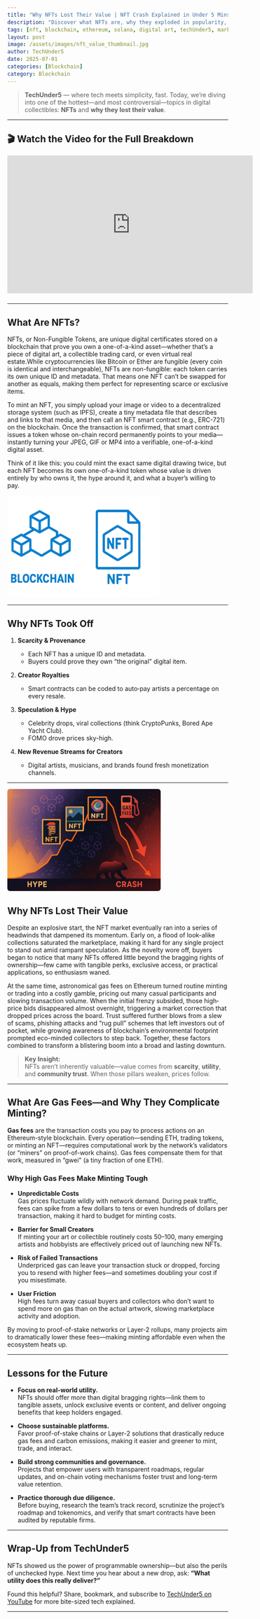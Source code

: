 ```yaml
---
title: "Why NFTs Lost Their Value | NFT Crash Explained in Under 5 Mins"
description: "Discover what NFTs are, why they exploded in popularity, and the key reasons they eventually lost value — all in under 5 minutes with TechUnder5."
tags: [nft, blockchain, ethereum, solana, digital art, techUnder5, market crash, collectibles]
layout: post
image: /assets/images/nft_value_thumbnail.jpg
author: TechUnder5
date: 2025-07-01
categories: [Blockchain]
category: Blockchain
---
```


> **TechUnder5** — where tech meets simplicity, fast. Today, we’re diving into one of the hottest—and most controversial—topics in digital collectibles: **NFTs** and **why they lost their value**.

---

## 🎬 Watch the Video for the Full Breakdown

<div style="text-align: left; margin-bottom: 20px;">
  <iframe width="560" height="315"
          src="https://www.youtube.com/embed/P3cRGBXbxJU"
          title="Why NFTs Lost Their Value | TechUnder5"
          frameborder="0"
          allow="accelerometer; autoplay; clipboard-write; encrypted-media; gyroscope; picture-in-picture"
          allowfullscreen>
  </iframe>
</div>

---

## What Are NFTs?

NFTs, or Non-Fungible Tokens, are unique digital certificates stored on a blockchain that prove you own a one-of-a-kind asset—whether that’s a piece of digital art, a collectible trading card, or even virtual real estate.While cryptocurrencies like Bitcoin or Ether are fungible (every coin is identical and interchangeable), NFTs are non-fungible: each token carries its own unique ID and metadata. That means one NFT can’t be swapped for another as equals, making them perfect for representing scarce or exclusive items.
 
To mint an NFT, you simply upload your image or video to a decentralized storage system (such as IPFS), create a tiny metadata file that describes and links to that media, and then call an NFT smart contract (e.g., ERC-721) on the blockchain. Once the transaction is confirmed, that smart contract issues a token whose on-chain record permanently points to your media—instantly turning your JPEG, GIF or MP4 into a verifiable, one-of-a-kind digital asset.

Think of it like this: you could mint the exact same digital drawing twice, but each NFT becomes its own one-of-a-kind token whose value is driven entirely by who owns it, the hype around it, and what a buyer’s willing to pay.


<div style="text-align: left; margin-bottom: 10px;">
  <img src="/assets/images/NFT-1.png" 
       alt="What are NFTs" 
       style="max-width: 350px; height: auto; border-radius: 6px;">
</div>

---

## Why NFTs Took Off

1. **Scarcity & Provenance**  
   - Each NFT has a unique ID and metadata.  
   - Buyers could prove they own “the original” digital item.

2. **Creator Royalties**  
   - Smart contracts can be coded to auto‐pay artists a percentage on every resale.

3. **Speculation & Hype**  
   - Celebrity drops, viral collections (think CryptoPunks, Bored Ape Yacht Club).  
   - FOMO drove prices sky-high.

4. **New Revenue Streams for Creators**  
   - Digital artists, musicians, and brands found fresh monetization channels.

---
<div style="text-align: left; margin-bottom: 10px;">
  <img src="/assets/images/hype-crash-NFT.png" 
       alt="Why NFTs Lost Their Value" 
       style="max-width: 350px; height: auto; border-radius: 6px;">
</div>

## Why NFTs Lost Their Value

Despite an explosive start, the NFT market eventually ran into a series of headwinds that dampened its momentum. Early on, a flood of look-alike collections saturated the marketplace, making it hard for any single project to stand out amid rampant speculation. As the novelty wore off, buyers began to notice that many NFTs offered little beyond the bragging rights of ownership—few came with tangible perks, exclusive access, or practical applications, so enthusiasm waned.

At the same time, astronomical gas fees on Ethereum turned routine minting or trading into a costly gamble, pricing out many casual participants and slowing transaction volume. When the initial frenzy subsided, those high‐price bids disappeared almost overnight, triggering a market correction that dropped prices across the board. Trust suffered further blows from a slew of scams, phishing attacks and “rug pull” schemes that left investors out of pocket, while growing awareness of blockchain’s environmental footprint prompted eco-minded collectors to step back. Together, these factors combined to transform a blistering boom into a broad and lasting downturn.

> **Key Insight:**  
> NFTs aren’t inherently valuable―value comes from **scarcity**, **utility**, and **community trust**. When those pillars weaken, prices follow.

---
## What Are Gas Fees—and Why They Complicate Minting?

**Gas fees** are the transaction costs you pay to process actions on an Ethereum-style blockchain. Every operation—sending ETH, trading tokens, or minting an NFT—requires computational work by the network’s validators (or “miners” on proof-of-work chains). Gas fees compensate them for that work, measured in “gwei” (a tiny fraction of one ETH).

### Why High Gas Fees Make Minting Tough

- **Unpredictable Costs**  
  Gas prices fluctuate wildly with network demand. During peak traffic, fees can spike from a few dollars to tens or even hundreds of dollars per transaction, making it hard to budget for minting costs.

- **Barrier for Small Creators**  
  If minting your art or collectible routinely costs $50–$100, many emerging artists and hobbyists are effectively priced out of launching new NFTs.

- **Risk of Failed Transactions**  
  Underpriced gas can leave your transaction stuck or dropped, forcing you to resend with higher fees—and sometimes doubling your cost if you misestimate.

- **User Friction**  
  High fees turn away casual buyers and collectors who don’t want to spend more on gas than on the actual artwork, slowing marketplace activity and adoption.

By moving to proof-of-stake networks or Layer-2 rollups, many projects aim to dramatically lower these fees—making minting affordable even when the ecosystem heats up.  

---
## Lessons for the Future

- **Focus on real-world utility.**  
  NFTs should offer more than digital bragging rights—link them to tangible assets, unlock exclusive events or content, and deliver ongoing benefits that keep holders engaged.

- **Choose sustainable platforms.**  
  Favor proof-of-stake chains or Layer-2 solutions that drastically reduce gas fees and carbon emissions, making it easier and greener to mint, trade, and interact.

- **Build strong communities and governance.**  
  Projects that empower users with transparent roadmaps, regular updates, and on-chain voting mechanisms foster trust and long-term value retention.

- **Practice thorough due diligence.**  
  Before buying, research the team’s track record, scrutinize the project’s roadmap and tokenomics, and verify that smart contracts have been audited by reputable firms.  

---

## Wrap-Up from TechUnder5

NFTs showed us the power of programmable ownership—but also the perils of unchecked hype. Next time you hear about a new drop, ask: **“What utility does this really deliver?”**  

Found this helpful? Share, bookmark, and subscribe to [TechUnder5 on YouTube](https://www.youtube.com/@techunder5) for more bite-sized tech explained.

---

<script type="application/ld+json">
{
  "@context": "https://schema.org",
  "@type": "VideoObject",
  "name": "Why NFTs Lost Their Value | TechUnder5",
  "description": "Learn what NFTs are, why they became popular, and the reasons behind their market crash—in under 5 minutes.",
  "thumbnailUrl": "https://img.youtube.com/vi/P3cRGBXbxJU/hqdefault.jpg",
  "uploadDate": "2025-07-01",
  "duration": "PT5M0S",
  "contentUrl": "https://www.youtube.com/watch?v=P3cRGBXbxJU",
  "embedUrl": "https://www.youtube.com/embed/P3cRGBXbxJU"
}
</script>
